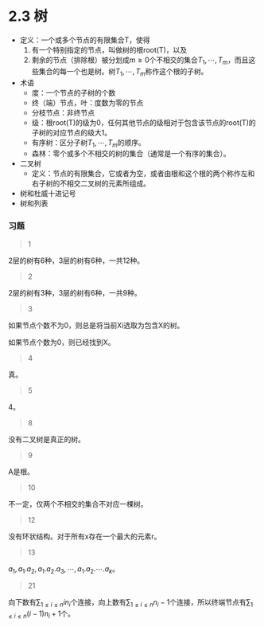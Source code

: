 # 2.3 树

- 定义：一个或多个节点的有限集合T，使得
  1. 有一个特别指定的节点，叫做树的根root(T)，以及
  2. 剩余的节点（排除根）被分划成$m \ge 0$个不相交的集合$T_1, \cdots, T_m$，而且这些集合的每一个也是树。树$T_1, \cdots, T_m$称作这个根的子树。
- 术语
  - 度：一个节点的子树的个数
  - 终（端）节点，叶：度数为零的节点
  - 分枝节点：非终节点
  - 级：根root(T)的级为0，任何其他节点的级相对于包含该节点的root(T)的子树的对应节点的级大1。
  - 有序树：区分子树$T_1, \cdots, T_m$的顺序。
  - 森林：零个或多个不相交的树的集合（通常是一个有序的集合）。
- 二叉树
  - 定义：节点的有限集合，它或者为空，或者由根和这个根的两个称作左和右子树的不相交二叉树的元素所组成。
- 树和杜威十进记号
- 树和列表

### 习题

> 1

2层的树有6种，3层的树有6种，一共12种。

> 2

2层的树有3种，3层的树有6种，一共9种。

> 3

如果节点个数不为0，则总是将当前Xi选取为包含X的树。

如果节点个数为0，则已经找到X。

> 4

真。

> 5

4。

> 8

没有二叉树是真正的树。

> 9

A是根。

> 10

不一定，仅两个不相交的集合不对应一棵树。

> 12

没有环状结构。对于所有x存在一个最大的元素r。

> 13

$a_1, a_1.a_2, a_1.a_2.a_3, \cdots, a_1.a_2.\cdots.a_k$。

> 21

向下数有$\sum_{1 \le i \le n}{in_i}$个连接，向上数有$\sum_{1 \le i \le n}{n_i} - 1$个连接，所以终端节点有$\sum_{1 \le i \le n}{(i-1)n_i} + 1$个。







